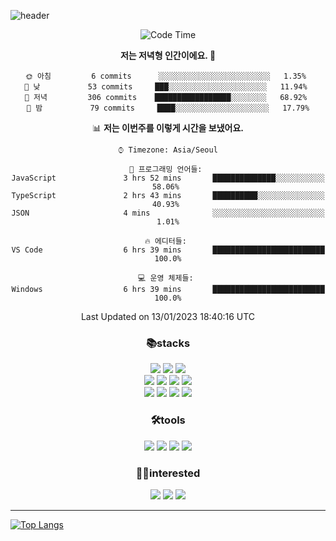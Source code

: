 ![header](https://capsule-render.vercel.app/api?type=waving&color=gradient&height=250&section=header&text=WonHee's%20Github&desc=since%202021&fontSize=60&fontAlignY=40&descSize=15)

<div align="center">


<!--START_SECTION:waka-->
![Code Time](http://img.shields.io/badge/Code%20Time-532%20hrs%2029%20mins-blue)

**저는 저녁형 인간이에요. 🦉** 

```text
🌞 아침         6 commits      ░░░░░░░░░░░░░░░░░░░░░░░░░   1.35% 
🌆 낮　         53 commits     ███░░░░░░░░░░░░░░░░░░░░░░   11.94% 
🌃 저녁         306 commits    █████████████████░░░░░░░░   68.92% 
🌙 밤　         79 commits     ████░░░░░░░░░░░░░░░░░░░░░   17.79%

```


📊 **저는 이번주를 이렇게 시간을 보냈어요.** 

```text
⌚︎ Timezone: Asia/Seoul

💬 프로그래밍 언어들: 
JavaScript               3 hrs 52 mins       ██████████████░░░░░░░░░░░   58.06% 
TypeScript               2 hrs 43 mins       ██████████░░░░░░░░░░░░░░░   40.93% 
JSON                     4 mins              ░░░░░░░░░░░░░░░░░░░░░░░░░   1.01%

🔥 에디터들: 
VS Code                  6 hrs 39 mins       █████████████████████████   100.0%

💻 운영 체제들: 
Windows                  6 hrs 39 mins       █████████████████████████   100.0%

```


 Last Updated on 13/01/2023 18:40:16 UTC
<!--END_SECTION:waka-->
 


<h3>📚stacks</h3>

 
 <img src="https://img.shields.io/badge/HTML5-E34F26?style=flat-square&logo=HTML5&logoColor=white"/>
 <img src="https://img.shields.io/badge/CSS3-1572B6?style=flat-square&logo=CSS3&logoColor=white"/> 
 <img src="https://img.shields.io/badge/JavaScript-F7DF1E?style=flat-square&logo=JavaScript&logoColor=white"/> <br/>
 <img src="https://img.shields.io/badge/React-61DAFB?style=flat-square&logo=React&logoColor=white"/>
 <img src="https://img.shields.io/badge/Redux-764ABC?style=flat-square&logo=Redux&logoColor=white"/> 
 <img src="https://img.shields.io/badge/TypeScript-3178C6?style=flat-square&logo=TypeScript&logoColor=white"/> 
 <img src="https://img.shields.io/badge/Next.js-000000?style=flat-square&logo=Next.js&logoColor=white"/> <br/>
 <img src="https://img.shields.io/badge/Font Awesome-528DD7?style=flat-square&logo=Font Awesome&logoColor=white"/>
 <img src="https://img.shields.io/badge/MUI-007FFF?style=flat-square&logo=MUI&logoColor=white"/>
 <img src="https://img.shields.io/badge/styled-components-DB7093?style=flat-square&logo=styled-components&logoColor=white"/>
 <img src="https://img.shields.io/badge/React Query-FF4152?style=flat-square&logo=React Query&logoColor=white"/>


 
 
<h3>🛠tools</h3> 
<img src="https://img.shields.io/badge/Visual Studio Code-007ACC?style=flat-square&logo=Visual Studio Code&logoColor=white"/>
<img src="https://img.shields.io/badge/Sourcetree-0052CC?style=flat-square&logo=Sourcetree&logoColor=white"/>
<img src="https://img.shields.io/badge/Git-F05032?style=flat-square&logo=Git&logoColor=white"/>
<img src="https://img.shields.io/badge/GitHub-181717?style=flat-square&logo=GitHub&logoColor=white"/>



<h3>🤸‍♀️interested</h3>

 <img src="https://img.shields.io/badge/Sass-CC6699?style=flat-square&logo=Sass&logoColor=white"/>
 <img src="https://img.shields.io/badge/MySQL-4479A1?style=flat-square&logo=MySQL&logoColor=white"/>
 <img src="https://img.shields.io/badge/Node.js-339933?style=flat-square&logo=Node.js&logoColor=white"/>
 



<hr/>




</div>

[![Top Langs](https://github-readme-stats.vercel.app/api/top-langs/?username=blueprint-12&layout=compact&theme=ayu-mirage)](https://github.com/blueprint-12/github-readme-stats)

